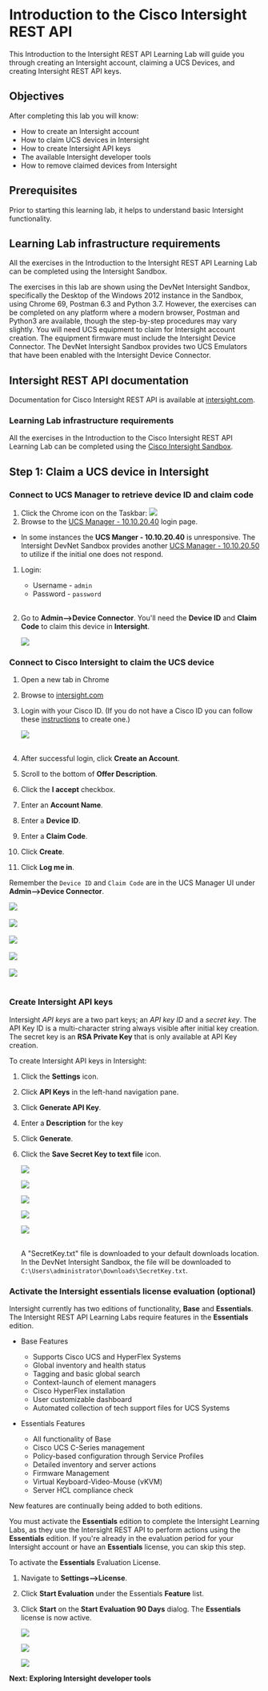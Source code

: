# Introduction to the Cisco Intersight REST API

This Introduction to the Intersight REST API Learning Lab will guide you through creating an Intersight account, claiming a UCS Devices, and creating Intersight REST API keys.

## Objectives

After completing this lab you will know:

- How to create an Intersight account
- How to claim UCS devices in Intersight
- How to create Intersight API keys
- The available Intersight developer tools
- How to remove claimed devices from Intersight

## Prerequisites
Prior to starting this learning lab, it helps to understand basic Intersight functionality.

## Learning Lab infrastructure requirements
All the exercises in the Introduction to the Intersight REST API Learning Lab can be completed using the Intersight Sandbox.

The exercises in this lab are shown using the DevNet Intersight Sandbox, specifically the Desktop of the Windows 2012 instance in the Sandbox, using Chrome 69, Postman 6.3 and Python 3.7. However, the exercises can be completed on any platform where a modern browser, Postman and Python3 are available, though the step-by-step procedures may vary slightly. You will need UCS equipment to claim for Intersight account creation. The equipment firmware must include the Intersight Device Connector. The DevNet Intersight Sandbox provides two UCS Emulators that have been enabled with the Intersight Device Connector.

## Intersight REST API documentation
Documentation for Cisco Intersight REST API is available at  [intersight.com](https://intersight.com/apidocs/introduction/overview/).

### Learning Lab infrastructure requirements
All the exercises in the Introduction to the Cisco Intersight REST API Learning Lab can be completed using the [Cisco Intersight Sandbox](https://devnetsandbox.cisco.com/RM/Diagram/Index/a63216d2-e891-4856-9f27-309ca61ec862?diagramType=Topology).

## Step 1: Claim a UCS device in Intersight

### Connect to UCS Manager to retrieve device ID and claim code

1. Click the Chrome icon on the Taskbar: ![](assets/images/image-01.jpg)
1. Browse to the  [UCS Manager - 10.10.20.40](http://10.10.20.40/app/3_2_3S7/index.html) login page.
  - In some instances the **UCS Manger - 10.10.20.40** is unresponsive. The Intersight DevNet Sandbox provides another [UCS Manager - 10.10.20.50](http://10.10.20.50/app/3_2_3S7/index.html) to utilize if the initial one does not respond.

1. Login:
   - Username - `admin`
   - Password - `password`</br></br>

1. Go to **Admin-->Device Connector**. You'll need the **Device ID** and **Claim Code** to claim this device in **Intersight**.

   ![](assets/images/image-02.jpg)

### Connect to Cisco Intersight to claim the UCS device

1. Open a new tab in Chrome
1. Browse to [intersight.com]()
1. Login with your Cisco ID. (If you do not have a Cisco ID you can follow these [instructions](https://idreg.cloudapps.cisco.com/idreg/register.do) to create one.)

   ![](assets/images/image-03.jpg)<br/><br/>

1. After successful login, click **Create an Account**.
1. Scroll to the bottom of **Offer Description**.
1. Click the **I accept** checkbox.
1. Enter an **Account Name**.
1. Enter a **Device ID**.
1. Enter a **Claim Code**.
1. Click **Create**.
1. Click **Log me in**.

Remember the `Device ID` and `Claim Code` are in the UCS Manager UI under **Admin-->Device Connector**.

  ![](assets/images/image-04.jpg)<br/><br/>
  ![](assets/images/image-05.jpg)<br/><br/>
  ![](assets/images/image-06.jpg)<br/><br/>
  ![](assets/images/image-07.jpg)<br/><br/>
  ![](assets/images/image-08.jpg)<br/><br/>

### Create Intersight API keys

Intersight *API keys* are a two part keys; an *API key ID* and a *secret key*. The API Key ID is a multi-character string always visible after initial key creation. The secret key is an **RSA Private Key** that is only available at API Key creation.

To create Intersight API keys in Intersight:

1. Click the **Settings** icon.
1. Click **API Keys** in the left-hand navigation pane.
1. Click **Generate API Key**.
1. Enter a **Description** for the key
1. Click **Generate**.
1. Click the **Save Secret Key to text file** icon.

    ![](assets/images/image-09.jpg)

    ![](assets/images/image-10.jpg)

    ![](assets/images/image-11.jpg)

    ![](assets/images/image-12.jpg)

    ![](assets/images/image-13.jpg)<br/><br/>

   A "SecretKey.txt" file is downloaded to your default downloads location. In the DevNet Intersight Sandbox, the file will be downloaded to `C:\Users\administrator\Downloads\SecretKey.txt`.

### Activate the Intersight essentials license evaluation (optional)

Intersight currently has two editions of functionality, **Base** and **Essentials**. The Intersight REST API Learning Labs require features in the **Essentials** edition.

- Base Features

    - Supports Cisco UCS and HyperFlex Systems
    - Global inventory and health status
    - Tagging and basic global search
    - Context-launch of element managers
    - Cisco HyperFlex installation
    - User customizable dashboard
    - Automated collection of tech support files for UCS Systems

- Essentials Features

    - All functionality of Base
    - Cisco UCS C-Series management
    - Policy-based configuration through Service Profiles
    - Detailed inventory and server actions
    - Firmware Management
    - Virtual Keyboard-Video-Mouse (vKVM)
    - Server HCL compliance check

New features are continually being added to both editions.

You must activate the **Essentials** edition to complete the Intersight Learning Labs, as they use the Intersight REST API to perform actions using the **Essentials** edition. If you're already in the evaluation period for your Intersight account or have an **Essentials** license, you can skip this step.

To activate the **Essentials** Evaluation License.

1. Navigate to **Settings-->License**.
1. Click **Start Evaluation** under the Essentials **Feature** list.
1. Click **Start** on the **Start Evaluation 90 Days** dialog. The **Essentials** license is now active.

   ![](assets/images/image-20.jpg)

   ![](assets/images/image-21.jpg)

   ![](assets/images/image-22.jpg)

**Next: Exploring Intersight developer tools**
